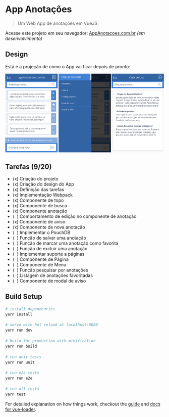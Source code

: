 # App Anotações

> Um Web App de anotações em VueJS

Acesse este projeto em seu navegador: [AppAnotacoes.com.br](http://appanotacoes.com.br/) *(em desenvolvimento)*

## Design
Está é a projeção de como o App vai ficar depois de pronto:

![Projeção do App](screenshots/projecao-app.png)

## Tarefas (9/20)
* (x) Criação do projeto
* (x) Criação do design do App
* (x) Definição das tarefas
* (x) Implementação Webpack
* (x) Componente de topo
* (x) Componente de busca
* (x) Componente anotação
* (&nbsp;&nbsp;) Comportamento de edição no componente de anotação
* (x) Componente de aviso
* (x) Componente de nova anotação
* (&nbsp;&nbsp;) Implementar o PouchDB
* (&nbsp;&nbsp;) Função de salvar uma anotação
* (&nbsp;&nbsp;) Função de marcar uma anotação como favorita
* (&nbsp;&nbsp;) Função de excluir uma anotação
* (&nbsp;&nbsp;) Implementar suporte a páginas
* (&nbsp;&nbsp;) Componente de Página
* (&nbsp;&nbsp;) Componente de Menu
* (&nbsp;&nbsp;) Função pesquisar por anotações
* (&nbsp;&nbsp;) Listagem de anotações favoritadas
* (&nbsp;&nbsp;) Componente de modal de aviso

## Build Setup

``` bash
# install dependencies
yarn install

# serve with hot reload at localhost:8080
yarn run dev

# build for production with minification
yarn run build

# run unit tests
yarn run unit

# run e2e tests
yarn run e2e

# run all tests
yarn test
```

For detailed explanation on how things work, checkout the [guide](http://vuejs-templates.github.io/webpack/) and [docs for vue-loader](http://vuejs.github.io/vue-loader).
